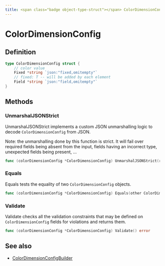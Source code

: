 ```yaml
---
title: <span class="badge object-type-struct"></span> ColorDimensionConfig
---
```

# <span class="badge object-type-struct"></span> ColorDimensionConfig

## Definition

```go
type ColorDimensionConfig struct {
    // color value
    Fixed *string `json:"fixed,omitempty"`
    // fixed: T -- will be added by each element
    Field *string `json:"field,omitempty"`
}
```
## Methods

### <span class="badge object-method"></span> UnmarshalJSONStrict

UnmarshalJSONStrict implements a custom JSON unmarshalling logic to decode `ColorDimensionConfig` from JSON.

Note: the unmarshalling done by this function is strict. It will fail over required fields being absent from the input, fields having an incorrect type, unexpected fields being present, …

```go
func (colorDimensionConfig *ColorDimensionConfig) UnmarshalJSONStrict(raw []byte) error
```

### <span class="badge object-method"></span> Equals

Equals tests the equality of two `ColorDimensionConfig` objects.

```go
func (colorDimensionConfig *ColorDimensionConfig) Equals(other ColorDimensionConfig) bool
```

### <span class="badge object-method"></span> Validate

Validate checks all the validation constraints that may be defined on `ColorDimensionConfig` fields for violations and returns them.

```go
func (colorDimensionConfig *ColorDimensionConfig) Validate() error
```

## See also

 * <span class="badge builder"></span> [ColorDimensionConfigBuilder](./builder-ColorDimensionConfigBuilder.md)
